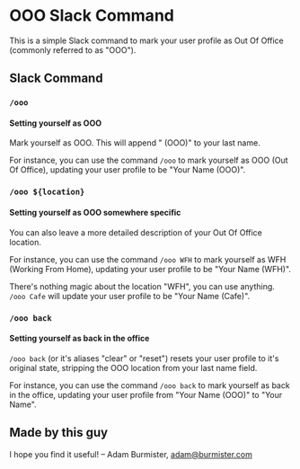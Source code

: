 # OOO Slack Command

This is a simple Slack command to mark your user profile as Out Of Office (commonly referred to as "OOO").

## Slack Command

### `/ooo`
#### Setting yourself as OOO

Mark yourself as OOO. This will append " (OOO)" to your last name.

For instance, you can use the command `/ooo` to mark yourself as OOO (Out Of Office), updating your user profile to be "Your Name (OOO)".

### `/ooo ${location}`
#### Setting yourself as OOO somewhere specific

You can also leave a more detailed description of your Out Of Office location.

For instance, you can use the command `/ooo WFH` to mark yourself as WFH (Working From Home), updating your user profile to be "Your Name (WFH)".

There's nothing magic about the location "WFH", you can use anything. `/ooo Cafe` will update your user profile to be "Your Name (Cafe)".

### `/ooo back`
#### Setting yourself as back in the office

`/ooo back` (or it's aliases "clear" or "reset") resets your user profile to it's original state, stripping the OOO location from your last name field.

For instance, you can use the command `/ooo back` to mark yourself as back in the office, updating your user profile from "Your Name (OOO)" to "Your Name".

## Made by this guy

I hope you find it useful! – Adam Burmister, adam@burmister.com
